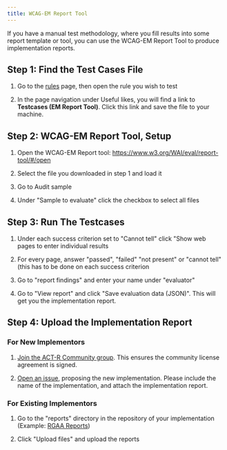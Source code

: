 ```yaml
---
title: WCAG-EM Report Tool
---
```


If you have a manual test methodology, where you fill results into some report template or tool, you can use the WCAG-EM Report Tool to produce implementation reports.

## Step 1: Find the Test Cases File

1. Go to the [rules](/rules) page, then open the rule you wish to test

2. In the page navigation under Useful likes, you will find a link to **Testcases (EM Report Tool)**. Click this link and save the file to your machine.

## Step 2: WCAG-EM Report Tool, Setup

1. Open the WCAG-EM Report tool: https://www.w3.org/WAI/eval/report-tool/#/open

2. Select the file you downloaded in step 1 and load it

3. Go to Audit sample

4. Under "Sample to evaluate" click the checkbox to select all files

## Step 3: Run The Testcases

1. Under each success criterion set to "Cannot tell" click "Show web pages to enter
   individual results

2. For every page, answer "passed", "failed" "not present" or "cannot tell" (this has to be
   done on each success criterion

3. Go to "report findings" and enter your name under "evaluator"

4. Go to "View report" and click "Save evaluation data (JSON)". This will get you the implementation report.

## Step 4: Upload the Implementation Report

### For New Implementors

1. [Join the ACT-R Community group](https://w3.org/community/act-r/). This ensures the community license agreement is signed.

2. [Open an issue](https://github.com/act-rules/act-rules.github.io/issues/new), proposing the new implementation. Please include the name of the implementation, and attach the implementation report.

### For Existing Implementors

1. Go to the "reports" directory in the repository of your implementation (Example: [RGAA Reports](https://github.com/act-rules/act-rules-implementation-rgaa/tree/master/reports))

2. Click "Upload files" and upload the reports
